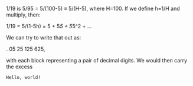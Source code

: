 1/19 is 5/95 = 5/(100-5) ≡ 5/(H-5), where H=100. If we define h=1/H and multiply, then:

1/19 = 5/(1-5h) = 5 + 5*5 + 5*5^2 + …

We can try to write that out as:

. 05 25 125 625,

with each block representing a pair of decimal digits. We would then carry the excess 

```
Hello, world!
```
